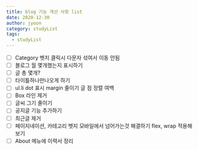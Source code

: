 ```yaml
---
title: blog 기능 개선 사항 list
date: 2020-12-30
author: jyoon
category: studyList
tags:
  - studyList
---
```

- [ ] Category 벳지 클릭시 다문자 섞여서 이동 안됨
- [ ] 블로그 월 몇개했는지 표시하기 
- [ ] 글 총 몇개? 
- [ ] 타이틀하나만나오게 하기 
- [ ] ul.li dot 표시 margin 줄이기 글 점 정렬 여백
- [ ] Box 라인 제거 
- [ ] 글씨 그기 줄이기 
- [ ] 공지글 기능 추가하기 
- [ ] 최근글 제거
- [ ] 페이지네이션, 카테고리 벳지 모바일에서 넘어가는것 해결하기 flex, wrap 적용해보기
- [ ] About 메뉴에 이력서 정리